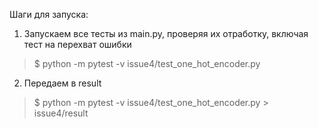 Шаги для запуска:

1) Запускаем все тесты из main.py, проверяя их отработку, включая тест на перехват ошибки
> $ python -m pytest -v issue4/test_one_hot_encoder.py

2) Передаем в result
> $ python -m pytest -v issue4/test_one_hot_encoder.py > issue4/result
